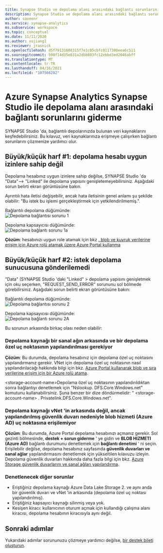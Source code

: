 ```yaml
---
title: Synapse Studio ve depolama alanı arasındaki bağlantı sorunlarını giderme
description: Synapse Studio ve depolama alanı arasındaki bağlantı sorunlarını giderme
author: saveenr
ms.service: synapse-analytics
ms.subservice: workspace
ms.topic: conceptual
ms.date: 11/11/2020
ms.author: xujiang1
ms.reviewer: jrasnick
ms.openlocfilehash: d5f79131608315f7e1c05cbfc0117300eea6c511
ms.sourcegitcommit: 590f14d35e831a2dbb803fc12ebbd3ed2046abff
ms.translationtype: MT
ms.contentlocale: tr-TR
ms.lasthandoff: 04/16/2021
ms.locfileid: "107566282"
---
```

# <a name="troubleshoot-connectivity-between-azure-synapse-analytics-synapse-studio-and-storage"></a>Azure Synapse Analytics Synapse Studio ile depolama alanı arasındaki bağlantı sorunlarını giderme

SYNAPSE Studio 'da, bağlantılı depolarınızda bulunan veri kaynaklarını keşfedebilirsiniz. Bu kılavuz, veri kaynaklarınıza erişmeye çalışırken bağlantı sorunlarını çözmenize yardımcı olur. 

## <a name="case-1-storage-account-lacks-proper-permissions"></a>Büyük/küçük harf #1: depolama hesabı uygun izinlere sahip değil

Depolama hesabınız uygun izinlere sahip değilse, SYNAPSE Studio 'da "Data"--> "Linked" ile depolama yapısını genişletemeyebilirsiniz. Aşağıdaki sorun belirti ekran görüntüsüne bakın. 

Ayrıntılı hata iletisi değişebilir, ancak hata iletisinin genel anlamı şu şekilde olabilir: "Bu istek bu işlemi gerçekleştirmek için yetkilendirilmemiş.".

Bağlantılı depolama düğümünde:  
![Depolama bağlantısı sorunu 1](media/troubleshoot-synapse-studio-and-storage-connectivity/storage-connectivity-issue-1.png)

Depolama kapsayıcısı düğümünde:  
![Depolama bağlantı sorunu 1a](media/troubleshoot-synapse-studio-and-storage-connectivity/storage-connectivity-issue-1a.png)

**Çözüm**: hesabınızı uygun role atamak için bkz [. blob ve kuyruk verilerine erişim için Azure rolü atamak üzere Azure Portal kullanma](../../storage/common/storage-auth-aad-rbac-portal.md)


## <a name="case-2-failed-to-send-the-request-to-storage-server"></a>Büyük/küçük harf #2: istek depolama sunucusuna gönderilemedi

"Data" (SYNAPSE Studio 'daki "Linked" > depolama yapısını genişletmek için oku seçerken, "REQUEST_SEND_ERROR" sorununu sol bölmede görebilirsiniz. Aşağıdaki sorun belirti ekran görüntüsüne bakın:

Bağlantılı depolama düğümünde:  
![Depolama bağlantısı sorunu 2](media/troubleshoot-synapse-studio-and-storage-connectivity/storage-connectivity-issue-2.png)

Depolama kapsayıcısı düğümünde:  
![Depolama bağlantı sorunu 2A](media/troubleshoot-synapse-studio-and-storage-connectivity/storage-connectivity-issue-2a.png)

Bu sorunun arkasında birkaç olası neden olabilir:

### <a name="the-storage-resource-is-behind-a-vnet-and-a-storage-private-endpoint-needs-to-configure"></a>Depolama kaynağı bir sanal ağın arkasında ve bir depolama özel uç noktasının yapılandırılması gerekiyor

**Çözüm**: Bu durumda, depolama hesabınız için depolama özel uç noktasını yapılandırmanız gerekir. VNet için depolama özel uç noktasının nasıl yapılandırılacağı hakkında bilgi için bkz. [Azure Portal kullanarak blob ve sıra verilerine erişim için bir Azure rolü atama](../security/how-to-connect-to-workspace-from-restricted-network.md).

\<storage-account-name\>Depolama özel uç noktasının yapılandırıldıktan sonra bağlantıyı denetlemek için "Nslookup. DFS.Core.Windows.net" komutunu kullanabilirsiniz. Şuna benzer bir dize döndürmelidir: " \<storage-account-name\> . Privatelink.DFS.Core.Windows.net".

### <a name="the-storage-resource-is-not-behind-a-vnet-but-the-blob-service-azure-ad-endpoint-is-not-accessible-due-to-firewall-configured"></a>Depolama kaynağı vNet 'in arkasında değil, ancak yapılandırılmış güvenlik duvarı nedeniyle blob hizmeti (Azure AD) uç noktasına erişilemiyor

**Çözüm**: Bu durumda, Azure Portal depolama hesabınızı açmanız gerekir. Sol gezinti bölmesinde, **destek + sorun giderme** ' ye gidin ve **BLOB HIZMETI (Azure AD)** bağlantı durumunu denetlemek için **bağlantı denetimi** ' ni seçin. Erişilebilir değilse, depolama hesabınız sayfasında **güvenlik duvarları ve sanal ağlar** yapılandırmasını denetlemek için yükseltilen kılavuzu izleyin. Depolama güvenlik duvarları hakkında daha fazla bilgi için bkz. [Azure Storage güvenlik duvarlarını ve sanal ağları yapılandırma](../../storage/common/storage-network-security.md).

### <a name="other-issues-to-check"></a>Denetlenecek diğer sorunlar 

* Eriştiğiniz depolama kaynağı Azure Data Lake Storage 2. ve aynı anda bir güvenlik duvarı ve vNet 'in arkasında (depolama özel uç noktası yapılandırılmış).
* Eriştiğiniz kapsayıcı kaynağı silinmiş veya yok.
* Kesişen kiracı: kullanıcının oturum açmak için kullandığı çalışma alanı kiracısı, depolama hesabının kiracısıyla aynı değil. 


## <a name="next-steps"></a>Sonraki adımlar
Yukarıdaki adımlar sorununuzu çözmeye yardımcı değilse, [bir destek bileti oluşturun](../sql-data-warehouse/sql-data-warehouse-get-started-create-support-ticket.md).